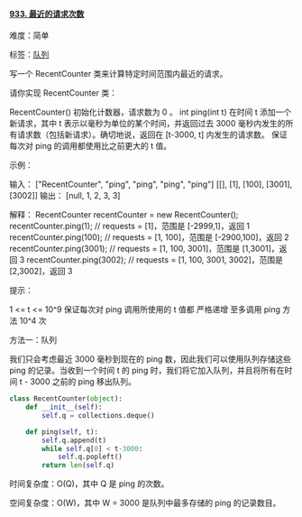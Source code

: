 #### [933. 最近的请求次数](https://leetcode-cn.com/problems/number-of-recent-calls/)

难度：简单

标签：[队列](../原理/队列.md)

写一个 RecentCounter 类来计算特定时间范围内最近的请求。

请你实现 RecentCounter 类：

RecentCounter() 初始化计数器，请求数为 0 。
int ping(int t) 在时间 t 添加一个新请求，其中 t 表示以毫秒为单位的某个时间，并返回过去 3000 毫秒内发生的所有请求数（包括新请求）。确切地说，返回在 [t-3000, t] 内发生的请求数。
保证 每次对 ping 的调用都使用比之前更大的 t 值。

 

示例：

输入：
["RecentCounter", "ping", "ping", "ping", "ping"]
[[], [1], [100], [3001], [3002]]
输出：
[null, 1, 2, 3, 3]

解释：
RecentCounter recentCounter = new RecentCounter();
recentCounter.ping(1);     // requests = [1]，范围是 [-2999,1]，返回 1
recentCounter.ping(100);   // requests = [1, 100]，范围是 [-2900,100]，返回 2
recentCounter.ping(3001);  // requests = [1, 100, 3001]，范围是 [1,3001]，返回 3
recentCounter.ping(3002);  // requests = [1, 100, 3001, 3002]，范围是 [2,3002]，返回 3


提示：

1 <= t <= 10^9
保证每次对 ping 调用所使用的 t 值都 严格递增
至多调用 ping 方法 10^4 次

方法一：队列

我们只会考虑最近 3000 毫秒到现在的 ping 数，因此我们可以使用队列存储这些 ping 的记录。当收到一个时间 t 的 ping 时，我们将它加入队列，并且将所有在时间 t - 3000 之前的 ping 移出队列。

```python
class RecentCounter(object):
    def __init__(self):
        self.q = collections.deque()

    def ping(self, t):
        self.q.append(t)
        while self.q[0] < t-3000:
            self.q.popleft()
        return len(self.q)
```

时间复杂度：O(Q)，其中 Q 是 ping 的次数。

空间复杂度：O(W)，其中 W = 3000 是队列中最多存储的 ping 的记录数目。

